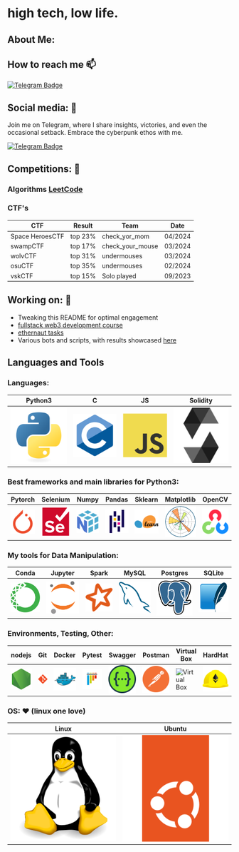 # high tech, low life.

## About Me: 

## How to reach me :mailbox:
[![Telegram Badge](https://img.shields.io/badge/Telegram-blue?style=flat&logo=telegram&logoColor=white)](https://t.me/sam_gyps)

## Social media: 📡  
Join me on Telegram, where I share insights, victories, and even the occasional setback. Embrace the cyberpunk ethos with me.

[![Telegram Badge](https://img.shields.io/badge/Telegram-blue?style=for-the-badge&logo=telegram&logoColor=white)](https://t.me/from_the_teapot_to_the_investor)

## Competitions: 🥇

### Algorithms [LeetCode](https://leetcode.com/sammorozov/)

### CTF's

| CTF | Result | Team | Date |
|-----|-----|-----|-----|
|Space HeroesCTF| top 23% | check_yor_mom |04/2024|
|swampCTF|top 17%|check_your_mouse |03/2024|
|wolvCTF|top 31%| undermouses|03/2024|
|osuCTF|top 35%| undermouses |02/2024|
|vskCTF|top 15%| Solo played |09/2023|

## Working on: 🚀

- Tweaking this README for optimal engagement 
- [fullstack web3 development course](https://github.com/sammorozov/full_course_crypto_32) 
- [ethernaut tasks](https://github.com/sammorozov/ethernaut_source_tasks)
- Various bots and scripts, with results showcased [here](https://t.me/from_the_teapot_to_the_investor)

## Languages and Tools 

### Languages:
| Python3 | C | JS | Solidity |
|----------|----------|----------|-----|
| ![Python](https://github.com/devicons/devicon/blob/master/icons/python/python-original.svg) | ![C](https://github.com/devicons/devicon/blob/master/icons/c/c-original.svg) | ![JavaScript](https://github.com/devicons/devicon/blob/master/icons/javascript/javascript-original.svg) | ![Solidity](https://github.com/devicons/devicon/blob/master/icons/solidity/solidity-original.svg) |

### Best frameworks and main libraries for Python3:

| Pytorch | Selenium | Numpy | Pandas | Sklearn | Matplotlib | OpenCV |
|----------|----------|----------|----------|----------|----------|----------|
| ![Pytorch](https://github.com/devicons/devicon/blob/master/icons/pytorch/pytorch-original.svg) | ![Selenium](https://github.com/devicons/devicon/blob/master/icons/selenium/selenium-original.svg) | ![Numpy](https://github.com/devicons/devicon/blob/master/icons/numpy/numpy-original.svg) | ![Pandas](https://github.com/devicons/devicon/blob/master/icons/pandas/pandas-original.svg) | ![Sklearn](https://github.com/devicons/devicon/blob/master/icons/scikitlearn/scikitlearn-original.svg) | ![Matplotlib](https://github.com/devicons/devicon/blob/master/icons/matplotlib/matplotlib-original.svg) | ![OpenCV](https://github.com/devicons/devicon/blob/master/icons/opencv/opencv-original.svg) |

### My tools for Data Manipulation:

| Conda | Jupyter | Spark | MySQL | Postgres | SQLite |
|----------|----------|----------|----------|----------|----------|
| ![Conda](https://github.com/devicons/devicon/blob/master/icons/anaconda/anaconda-original.svg) | ![Jupyter](https://github.com/devicons/devicon/blob/master/icons/jupyter/jupyter-original.svg) | ![Spark](https://github.com/devicons/devicon/blob/master/icons/apachespark/apachespark-original.svg) | ![MySQL](https://github.com/devicons/devicon/blob/master/icons/mysql/mysql-original.svg) | ![Postgres](https://github.com/devicons/devicon/blob/master/icons/postgresql/postgresql-original.svg) | ![SQLite](https://github.com/devicons/devicon/blob/master/icons/sqlite/sqlite-original.svg) |

### Environments, Testing, Other:

| nodejs | Git | Docker | Pytest | Swagger | Postman | Virtual Box| HardHat |
|----------|----------|----------|----------|----------|----------|----------|----------|
| ![NodeJS](https://github.com/devicons/devicon/blob/master/icons/nodejs/nodejs-original.svg) | ![Git](https://github.com/devicons/devicon/blob/master/icons/git/git-original.svg) | ![Docker](https://github.com/devicons/devicon/blob/master/icons/docker/docker-original.svg) | ![Pytest](https://github.com/devicons/devicon/blob/master/icons/pytest/pytest-original.svg) | ![Swagger](https://github.com/devicons/devicon/blob/master/icons/swagger/swagger-original.svg) | ![Postman](https://github.com/devicons/devicon/blob/master/icons/postman/postman-original.svg) | ![Virtual Box](https://banner2.cleanpng.com/20190501/xvt/kisspng-computer-icons-virtualbox-portable-network-graphic-virtualbox-icon-of-line-style-available-in-svg-5cca247f73f9e3.6112721115567514874751.jpg) | ![HardHat](https://github.com/devicons/devicon/blob/master/icons/hardhat/hardhat-original.svg) |

### OS: ❤️ (linux one love)

| Linux | Ubuntu |
|----------|----------|
| ![Linux](https://github.com/devicons/devicon/blob/master/icons/linux/linux-original.svg) | ![Ubuntu](https://github.com/devicons/devicon/blob/master/icons/ubuntu/ubuntu-original.svg) |

